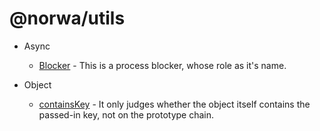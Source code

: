 # @norwa/utils

- Async
  - [Blocker](./src/async/blocker/README.md) - This is a process blocker, whose role as it's name.

- Object
  - [containsKey](./src/object/contains-key/README.md) - It only judges whether the object itself contains the passed-in key, not on the prototype chain.
